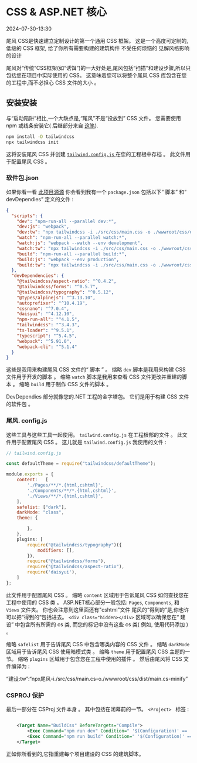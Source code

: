 # CSS & ASP.NET 核心

<datetime class="hidden">2024-07-30-13:30</datetime>

<!--category-- ASP.NET, Tailwind -->
尾风 CSS是快速建立定制设计的第一个通用 CSS 框架。 这是一个高度可定制的,低级的 CSS 框架, 给了你所有需要构建的建筑构件 不受任何烦恼的 见解风格影响的设计

尾风对“传统”CSS框架(如“诱饵”)的一大好处是,尾风包括“扫描”和建设步骤,所以只包括您在项目中实际使用的 CSS。 这意味着您可以将整个尾风 CSS 库包含在您的工程中,而不必担心 CSS 文件的大小 。

## 安装安装

与“启动陷阱”相比,一个大缺点是,“尾风”不是“投放到” CSS 文件。 您需要使用 npm 或线条安装它( 后继部分来自 [这笔](https://tailwindcss.com/docs/installation)).

```bash
npm install -D tailwindcss
npx tailwindcss init
```

这将安装尾风 CSS 并创建 [`tailwind.config.js` ](#tailwindconfigjs) 在您的工程根中存档 。 此文件用于配置尾风 CSS 。

### 软件包.json

如果你看一看 [此项目源源](https://github.com/scottgal/mostlylucidweb/tree/main/Mostlylucid) 你会看到我有一个 `package.json` 包括以下“ 脚本” 和“ devDependies” 定义的文件 :

```json
{
  "scripts": {
    "dev": "npm-run-all --parallel dev:*",
    "dev:js": "webpack",
    "dev:tw": "npx tailwindcss -i ./src/css/main.css -o ./wwwroot/css/dist/main.css",
    "watch": "npm-run-all --parallel watch:*",
    "watch:js": "webpack --watch --env development",
    "watch:tw": "npx tailwindcss -i ./src/css/main.css -o ./wwwroot/css/dist/main.css --watch",
    "build": "npm-run-all --parallel build:*",
    "build:js": "webpack --env production",
    "build:tw": "npx tailwindcss -i ./src/css/main.css -o ./wwwroot/css/dist/main.css --minify"
  },
  "devDependencies": {
    "@tailwindcss/aspect-ratio": "^0.4.2",
    "@tailwindcss/forms": "^0.5.7",
    "@tailwindcss/typography": "^0.5.12",
    "@types/alpinejs": "^3.13.10",
    "autoprefixer": "^10.4.19",
    "cssnano": "^7.0.4",
    "daisyui": "^4.12.10",
    "npm-run-all": "^4.1.5",
    "tailwindcss": "^3.4.3",
    "ts-loader": "^9.5.1",
    "typescript": "^5.4.5",
    "webpack": "^5.91.0",
    "webpack-cli": "^5.1.4"
  }
}
```

这些是我用来构建尾风 CSS 文件的“ 脚本 ” 。 缩略 `dev` 脚本是我用来构建 CSS 文件用于开发的脚本 。 缩略 `watch` 脚本是我用来查看 CSS 文件更改并重建的脚本 。 缩略 `build` 用于制作 CSS 文件的脚本 。

DevDependies 部分就像您的.NET 工程的金字塔包。 它们是用于构建 CSS 文件的软件包 。

### 尾风. config.js

这些工具与这些工具一起使用。 `tailwind.config.js` 在工程根部的文件 。 此文件用于配置尾风 CSS 。 这儿就是 `tailwind.config.js` 我使用的文件 :

```javascript
// tailwind.config.js

const defaultTheme = require("tailwindcss/defaultTheme");

module.exports = {
    content:   [
        './Pages/**/*.{html,cshtml}',
        './Components/**/*.{html,cshtml}',
        './Views/**/*.{html,cshtml}',
    ],
    safelist: ["dark"],
    darkMode: "class",
    theme: {

        },
    },
    plugins: [
        require("@tailwindcss/typography")({
            modifiers: [],
        }),
        require("@tailwindcss/forms"),
        require("@tailwindcss/aspect-ratio"),
        require('daisyui'),
    ]
};
```

此文件用于配置尾风 CSS 。 缩略 `content` 区域用于告诉尾风 CSS 如何查找您在工程中使用的 CSS 类 。 ASP.NET核心部分一般包括: `Pages`, `Components`, 和 `Views` 文件夹。 你也会注意到这里面还有"cshtml"文件
尾风的“得到的”是,你也许可以把“得到的”包括进去。 ` <div class="hidden></div> ` 区域可以确保您在“ 建设” 中包含所有所需的 cs 类, 而您的标记中没有这些 cs 类( 例如, 使用代码添加 ) 。

缩略 `safelist` 用于告诉尾风 CSS 中包含哪类内容的 CSS 文件 。 缩略 `darkMode` 区域用于告诉尾风 CSS 使用暗模式类 。 缩略 `theme` 用于配置尾风 CSS 主题的一节。 缩略 `plugins` 区域用于包含您在工程中使用的插件 。 然后由尾风将 CSS 文件编译为 :

“建设:tw”:“npx尾风-i./src/css/main.cs-o./wwwroot/css/dist/main.cs-minify”

### CSPROJ 保护

最后一部分在 CSProj 文件本身 。 其中包括在闭幕前的一节。  `<Project> ` 标签 :

```xml

    <Target Name="BuildCss" BeforeTargets="Compile">
        <Exec Command="npm run dev" Condition=" '$(Configuration)' == 'Debug' " />
        <Exec Command="npm run build" Condition=" '$(Configuration)' == 'Release' " EnvironmentVariables="NODE_ENV=production" />
    </Target>

```

正如你所看到的,它指重建每个项目建设的 CSS 的建筑脚本。